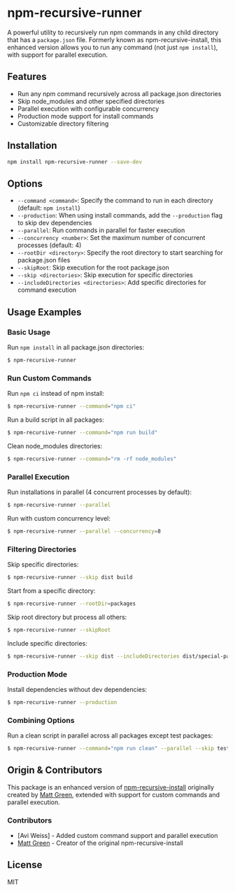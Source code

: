 # npm-recursive-runner

A powerful utility to recursively run npm commands in any child directory that has a `package.json` file. Formerly known as npm-recursive-install, this enhanced version allows you to run any command (not just `npm install`), with support for parallel execution.

## Features

- Run any npm command recursively across all package.json directories
- Skip node_modules and other specified directories
- Parallel execution with configurable concurrency
- Production mode support for install commands
- Customizable directory filtering

## Installation

```bash
npm install npm-recursive-runner --save-dev
```

## Options

- `--command <command>`: Specify the command to run in each directory (default: `npm install`)
- `--production`: When using install commands, add the `--production` flag to skip dev dependencies
- `--parallel`: Run commands in parallel for faster execution
- `--concurrency <number>`: Set the maximum number of concurrent processes (default: 4)
- `--rootDir <directory>`: Specify the root directory to start searching for package.json files
- `--skipRoot`: Skip execution for the root package.json
- `--skip <directories>`: Skip execution for specific directories
- `--includeDirectories <directories>`: Add specific directories for command execution

## Usage Examples

### Basic Usage

Run `npm install` in all package.json directories:

```bash
$ npm-recursive-runner
```

### Run Custom Commands

Run `npm ci` instead of npm install:

```bash
$ npm-recursive-runner --command="npm ci"
```

Run a build script in all packages:

```bash
$ npm-recursive-runner --command="npm run build"
```

Clean node_modules directories:

```bash
$ npm-recursive-runner --command="rm -rf node_modules"
```

### Parallel Execution

Run installations in parallel (4 concurrent processes by default):

```bash
$ npm-recursive-runner --parallel
```

Run with custom concurrency level:

```bash
$ npm-recursive-runner --parallel --concurrency=8
```

### Filtering Directories

Skip specific directories:

```bash
$ npm-recursive-runner --skip dist build
```

Start from a specific directory:

```bash
$ npm-recursive-runner --rootDir=packages
```

Skip root directory but process all others:

```bash
$ npm-recursive-runner --skipRoot
```

Include specific directories:

```bash
$ npm-recursive-runner --skip dist --includeDirectories dist/special-package
```

### Production Mode

Install dependencies without dev dependencies:

```bash
$ npm-recursive-runner --production
```

### Combining Options

Run a clean script in parallel across all packages except test packages:

```bash
$ npm-recursive-runner --command="npm run clean" --parallel --skip test-*
```

## Origin & Contributors

This package is an enhanced version of [npm-recursive-install](https://github.com/emgeee/recursive-install) originally created by [Matt Green](https://github.com/emgeee), extended with support for custom commands and parallel execution.

### Contributors
- [Avi Weiss] - Added custom command support and parallel execution
- [Matt Green](https://github.com/emgeee) - Creator of the original npm-recursive-install
## License

MIT